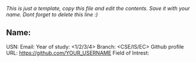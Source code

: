 _This is just a template, copy this file and edit the contents. Save it with your name. Dont forget to delete this line :)_

## Name: <Your name>
USN: <Your USN>
Email: <Your Email>
Year of study: <1/2/3/4>
Branch: <CSE/IS/EC>
Github profile URL: <https://github.com/YOUR_USERNAME>
Field of Intrest: <Explain about your intrests>